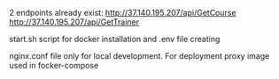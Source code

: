 2 endpoints already exist: http://37.140.195.207/api/GetCourse http://37.140.195.207/api/GetTrainer

start.sh script for docker installation and .env file creating

nginx.conf file only for local development. For deployment proxy image used in focker-compose
